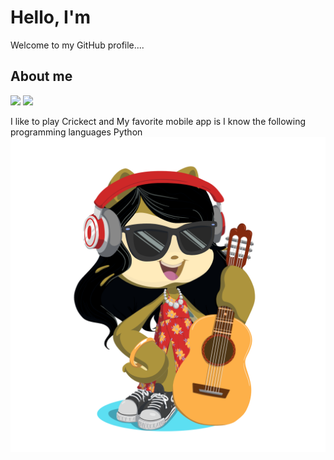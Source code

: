 # Hello, I'm <Sanskruti Yelore>
Welcome to my GitHub profile....


## About me
[![](https://img.shields.io/badge/Programming%20Language-Python-informational?style=flat&&color=2bbc8a&logo=pastebin)](#)
[![](https://img.shields.io/badge/Music-Rock-informational?style=flat&&color=2bbc8a&logo=applemusic)](#)


I like to play Crickect and 
My favorite mobile app is 
I know the following programming languages Python 
![My Octocat](my_octocat.png)
